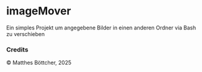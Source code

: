 # imageMover
Ein simples Projekt um angegebene Bilder in einen anderen Ordner via Bash zu verschieben

### Credits

© Matthes Böttcher, 2025